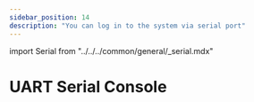```yaml
---
sidebar_position: 14
description: "You can log in to the system via serial port"
---
```


import Serial from "../../../common/general/\_serial.mdx"

# UART Serial Console

<Serial platform="rk" />
